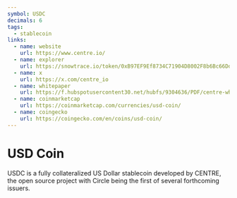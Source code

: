 ```yaml
---
symbol: USDC
decimals: 6
tags:
  - stablecoin
links:
  - name: website
    url: https://www.centre.io/
  - name: explorer
    url: https://snowtrace.io/token/0xB97EF9Ef8734C71904D8002F8b6Bc66Dd9c48a6E
  - name: x
    url: https://x.com/centre_io
  - name: whitepaper
    url: https://f.hubspotusercontent30.net/hubfs/9304636/PDF/centre-whitepaper.pdf
  - name: coinmarketcap
    url: https://coinmarketcap.com/currencies/usd-coin/
  - name: coingecko
    url: https://coingecko.com/en/coins/usd-coin/
---
```


# USD Coin

USDC is a fully collateralized US Dollar stablecoin developed by CENTRE, the open source project with Circle being the first of several forthcoming issuers.
